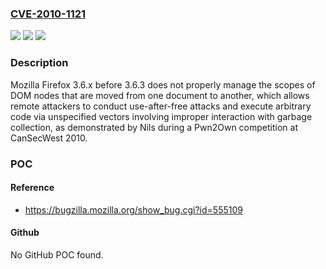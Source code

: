 ### [CVE-2010-1121](https://cve.mitre.org/cgi-bin/cvename.cgi?name=CVE-2010-1121)
![](https://img.shields.io/static/v1?label=Product&message=n%2Fa&color=blue)
![](https://img.shields.io/static/v1?label=Version&message=n%2Fa&color=blue)
![](https://img.shields.io/static/v1?label=Vulnerability&message=n%2Fa&color=brighgreen)

### Description

Mozilla Firefox 3.6.x before 3.6.3 does not properly manage the scopes of DOM nodes that are moved from one document to another, which allows remote attackers to conduct use-after-free attacks and execute arbitrary code via unspecified vectors involving improper interaction with garbage collection, as demonstrated by Nils during a Pwn2Own competition at CanSecWest 2010.

### POC

#### Reference
- https://bugzilla.mozilla.org/show_bug.cgi?id=555109

#### Github
No GitHub POC found.

